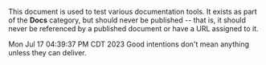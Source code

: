 This document is used to test various documentation tools.  It exists as part of the **Docs** category, but should never be published -- that is, it should never be referenced by a published document or have a URL assigned to it.

Mon Jul 17 04:39:37 PM CDT 2023
Good intentions don't mean anything unless they can deliver.